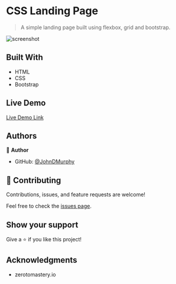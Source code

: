 # CSS Landing Page

> A simple landing page built using flexbox, grid and bootstrap.

![screenshot](./app_screenshot.png)

## Built With

- HTML
- CSS
- Bootstrap

## Live Demo

[Live Demo Link](https://johndmurphy.github.io/css-landing-page/)

## Authors

👤 **Author**

- GitHub: [@JohnDMurphy](https://github.com/JohnDMurphy)

## 🤝 Contributing

Contributions, issues, and feature requests are welcome!

Feel free to check the [issues page](https://github.com/JohnDMurphy/css-landing-page/issues).

## Show your support

Give a ⭐️ if you like this project!

## Acknowledgments

- zerotomastery.io
